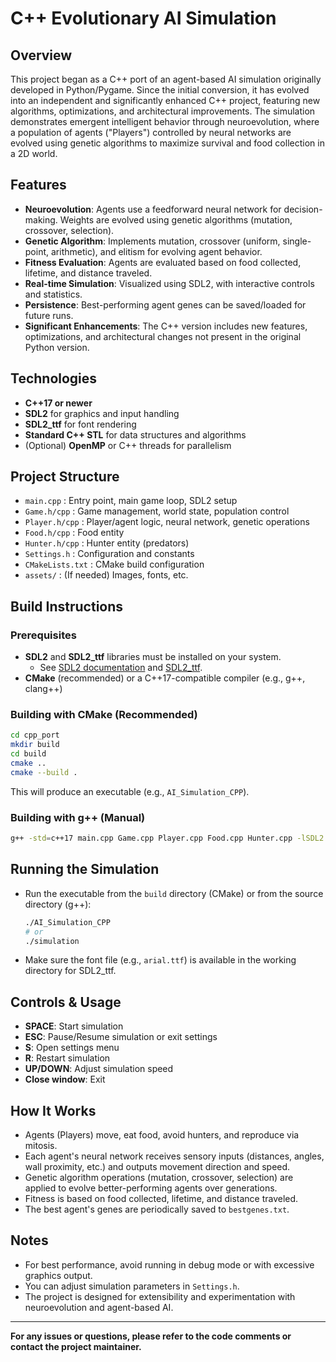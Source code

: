# C++ Evolutionary AI Simulation

## Overview
This project began as a C++ port of an agent-based AI simulation originally developed in Python/Pygame. Since the initial conversion, it has evolved into an independent and significantly enhanced C++ project, featuring new algorithms, optimizations, and architectural improvements. The simulation demonstrates emergent intelligent behavior through neuroevolution, where a population of agents ("Players") controlled by neural networks are evolved using genetic algorithms to maximize survival and food collection in a 2D world.

## Features
- **Neuroevolution**: Agents use a feedforward neural network for decision-making. Weights are evolved using genetic algorithms (mutation, crossover, selection).
- **Genetic Algorithm**: Implements mutation, crossover (uniform, single-point, arithmetic), and elitism for evolving agent behavior.
- **Fitness Evaluation**: Agents are evaluated based on food collected, lifetime, and distance traveled.
- **Real-time Simulation**: Visualized using SDL2, with interactive controls and statistics.
- **Persistence**: Best-performing agent genes can be saved/loaded for future runs.
- **Significant Enhancements**: The C++ version includes new features, optimizations, and architectural changes not present in the original Python version.

## Technologies
- **C++17 or newer**
- **SDL2** for graphics and input handling
- **SDL2_ttf** for font rendering
- **Standard C++ STL** for data structures and algorithms
- (Optional) **OpenMP** or C++ threads for parallelism

## Project Structure
- `main.cpp`         : Entry point, main game loop, SDL2 setup
- `Game.h/cpp`       : Game management, world state, population control
- `Player.h/cpp`     : Player/agent logic, neural network, genetic operations
- `Food.h/cpp`       : Food entity
- `Hunter.h/cpp`     : Hunter entity (predators)
- `Settings.h`       : Configuration and constants
- `CMakeLists.txt`   : CMake build configuration
- `assets/`          : (If needed) Images, fonts, etc.

## Build Instructions
### Prerequisites
- **SDL2** and **SDL2_ttf** libraries must be installed on your system.
  - See [SDL2 documentation](https://wiki.libsdl.org/Installation) and [SDL2_ttf](https://wiki.libsdl.org/SDL2_ttf).
- **CMake** (recommended) or a C++17-compatible compiler (e.g., g++, clang++)

### Building with CMake (Recommended)
```sh
cd cpp_port
mkdir build
cd build
cmake ..
cmake --build .
```
This will produce an executable (e.g., `AI_Simulation_CPP`).

### Building with g++ (Manual)
```sh
g++ -std=c++17 main.cpp Game.cpp Player.cpp Food.cpp Hunter.cpp -lSDL2 -lSDL2_ttf -o simulation
```

## Running the Simulation
- Run the executable from the `build` directory (CMake) or from the source directory (g++):
  ```sh
  ./AI_Simulation_CPP
  # or
  ./simulation
  ```
- Make sure the font file (e.g., `arial.ttf`) is available in the working directory for SDL2_ttf.

## Controls & Usage
- **SPACE**: Start simulation
- **ESC**: Pause/Resume simulation or exit settings
- **S**: Open settings menu
- **R**: Restart simulation
- **UP/DOWN**: Adjust simulation speed
- **Close window**: Exit

## How It Works
- Agents (Players) move, eat food, avoid hunters, and reproduce via mitosis.
- Each agent's neural network receives sensory inputs (distances, angles, wall proximity, etc.) and outputs movement direction and speed.
- Genetic algorithm operations (mutation, crossover, selection) are applied to evolve better-performing agents over generations.
- Fitness is based on food collected, lifetime, and distance traveled.
- The best agent's genes are periodically saved to `bestgenes.txt`.

## Notes
- For best performance, avoid running in debug mode or with excessive graphics output.
- You can adjust simulation parameters in `Settings.h`.
- The project is designed for extensibility and experimentation with neuroevolution and agent-based AI.

---

**For any issues or questions, please refer to the code comments or contact the project maintainer.** 